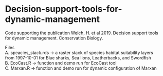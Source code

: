 # Decision-support-tools-for-dynamic-management

Code supporting the publication Welch, H. et al 2019. Decision support tools for dynamic management. Conservation Biology.

Files  
A. speacies_stack.rds -> a raster stack of species habitat suitability layers from 1997-10-01 for Blue sharks, Sea lions, Leatherbacks, and Swordfish  
B. EcoCast.R -> function and demo run for EcoCast tool  
C. Marxan.R -> function and demo run for dynamic configuration of Marxan  
